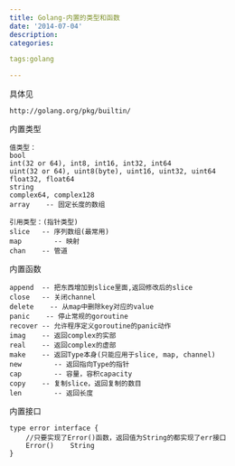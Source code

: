 ```yaml
---
title: Golang-内置的类型和函数
date: '2014-07-04'
description:
categories:

tags:golang

---
```


具体见

	http://golang.org/pkg/builtin/

内置类型

	值类型：
	bool
	int(32 or 64), int8, int16, int32, int64
	uint(32 or 64), uint8(byte), uint16, uint32, uint64
	float32, float64
	string
	complex64, complex128
	array    -- 固定长度的数组

	引用类型：(指针类型)
	slice   -- 序列数组(最常用)
	map        -- 映射
	chan    -- 管道

内置函数

	append  -- 把东西增加到slice里面,返回修改后的slice
	close   -- 关闭channel
	delete    -- 从map中删除key对应的value
	panic    -- 停止常规的goroutine
	recover -- 允许程序定义goroutine的panic动作
	imag    -- 返回complex的实部
	real    -- 返回complex的虚部
	make    -- 返回Type本身(只能应用于slice, map, channel)
	new        -- 返回指向Type的指针
	cap        -- 容量，容积capacity
	copy    -- 复制slice，返回复制的数目
	len        -- 返回长度

内置接口

	type error interface {
		//只要实现了Error()函数，返回值为String的都实现了err接口
		Error()    String
	}

